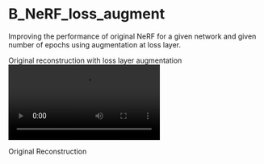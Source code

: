 # B_NeRF_loss_augment

Improving the performance of original NeRF for a given network and given number of epochs using augmentation at loss layer.


Original reconstruction with loss layer augmentation
![](videos/lego_l.mp4)

Original Reconstruction
 

